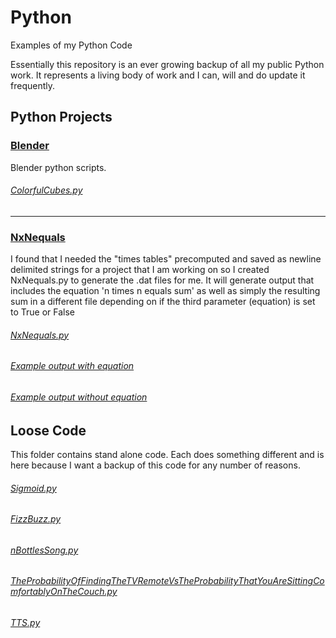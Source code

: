 # Python
Examples of my Python Code

Essentially this repository is an ever growing backup of all my public Python work. It represents a living body of work and I can, will and do update it frequently.

## Python Projects

### [Blender](Projects/Blender)

Blender python scripts.

###### [ColorfulCubes.py](Projects/Blender/ColorfulCubes.py)

___

### [NxNequals](Projects/NxNequals)
I found that I needed the "times tables" precomputed and saved as newline delimited strings for a project that I am working on so I created NxNequals.py to generate the .dat files for me. It will generate output that includes the equation 'n times n equals sum' as well as simply the resulting sum in a different file depending on if the third parameter (equation) is set to True or False

###### [NxNequals.py](Projects/NxNequals/NxNequals.py)
###### [Example output with equation](Projects/NxNequals/89Times(n)Equations.dat)
###### [Example output without equation](Projects/NxNequals/89Times(n).dat)



## Loose Code
This folder contains stand alone code. Each does something different and is here because I want a backup of this code for any number of reasons. 

###### [Sigmoid.py](https://github.com/geekgirljoy/Python/blob/master/Loose%20Code/Sigmoid.py)

###### [FizzBuzz.py](https://github.com/geekgirljoy/Python/blob/master/Loose%20Code/FizzBuzz.py)

###### [nBottlesSong.py](https://github.com/geekgirljoy/Python/blob/master/Loose%20Code/nBottlesSong.py)

###### [TheProbabilityOfFindingTheTVRemoteVsTheProbabilityThatYouAreSittingComfortablyOnTheCouch.py](https://github.com/geekgirljoy/Python/blob/master/Loose%20Code/TheProbabilityOfFindingTheTVRemoteVsTheProbabilityThatYouAreSittingComfortablyOnTheCouch.py)

###### [TTS.py](https://github.com/geekgirljoy/Python/blob/master/Loose%20Code/TTS.py)


